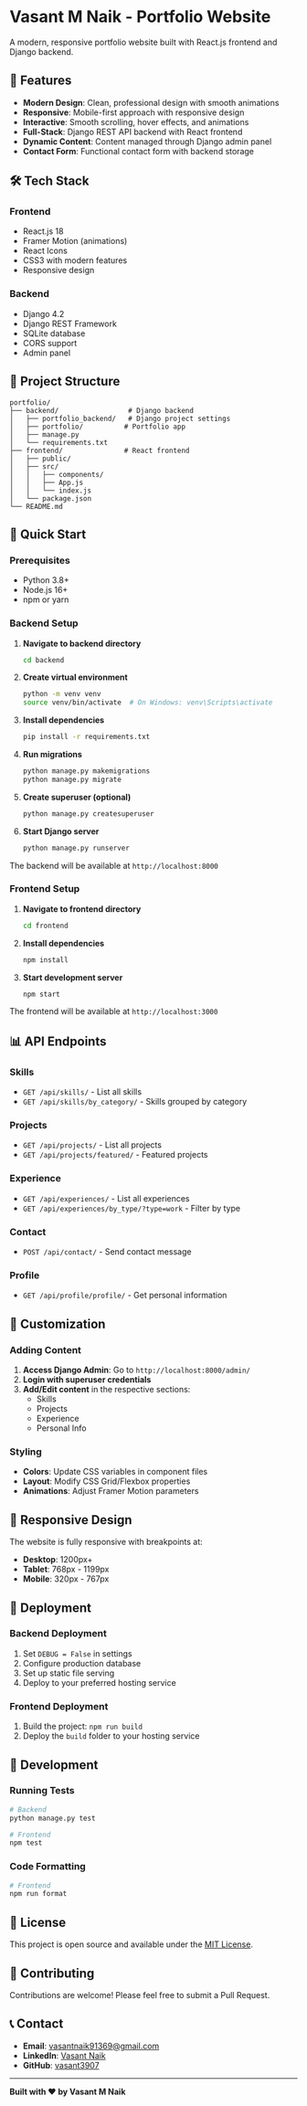 # Vasant M Naik - Portfolio Website

A modern, responsive portfolio website built with React.js frontend and Django backend.

## 🚀 Features

- **Modern Design**: Clean, professional design with smooth animations
- **Responsive**: Mobile-first approach with responsive design
- **Interactive**: Smooth scrolling, hover effects, and animations
- **Full-Stack**: Django REST API backend with React frontend
- **Dynamic Content**: Content managed through Django admin panel
- **Contact Form**: Functional contact form with backend storage

## 🛠️ Tech Stack

### Frontend
- React.js 18
- Framer Motion (animations)
- React Icons
- CSS3 with modern features
- Responsive design

### Backend
- Django 4.2
- Django REST Framework
- SQLite database
- CORS support
- Admin panel

## 📁 Project Structure

```
portfolio/
├── backend/                 # Django backend
│   ├── portfolio_backend/   # Django project settings
│   ├── portfolio/          # Portfolio app
│   ├── manage.py
│   └── requirements.txt
├── frontend/               # React frontend
│   ├── public/
│   ├── src/
│   │   ├── components/
│   │   ├── App.js
│   │   └── index.js
│   └── package.json
└── README.md
```

## 🚀 Quick Start

### Prerequisites
- Python 3.8+
- Node.js 16+
- npm or yarn

### Backend Setup

1. **Navigate to backend directory**
   ```bash
   cd backend
   ```

2. **Create virtual environment**
   ```bash
   python -m venv venv
   source venv/bin/activate  # On Windows: venv\Scripts\activate
   ```

3. **Install dependencies**
   ```bash
   pip install -r requirements.txt
   ```

4. **Run migrations**
   ```bash
   python manage.py makemigrations
   python manage.py migrate
   ```

5. **Create superuser (optional)**
   ```bash
   python manage.py createsuperuser
   ```

6. **Start Django server**
   ```bash
   python manage.py runserver
   ```

The backend will be available at `http://localhost:8000`

### Frontend Setup

1. **Navigate to frontend directory**
   ```bash
   cd frontend
   ```

2. **Install dependencies**
   ```bash
   npm install
   ```

3. **Start development server**
   ```bash
   npm start
   ```

The frontend will be available at `http://localhost:3000`

## 📊 API Endpoints

### Skills
- `GET /api/skills/` - List all skills
- `GET /api/skills/by_category/` - Skills grouped by category

### Projects
- `GET /api/projects/` - List all projects
- `GET /api/projects/featured/` - Featured projects

### Experience
- `GET /api/experiences/` - List all experiences
- `GET /api/experiences/by_type/?type=work` - Filter by type

### Contact
- `POST /api/contact/` - Send contact message

### Profile
- `GET /api/profile/profile/` - Get personal information

## 🎨 Customization

### Adding Content

1. **Access Django Admin**: Go to `http://localhost:8000/admin/`
2. **Login with superuser credentials**
3. **Add/Edit content** in the respective sections:
   - Skills
   - Projects
   - Experience
   - Personal Info

### Styling

- **Colors**: Update CSS variables in component files
- **Layout**: Modify CSS Grid/Flexbox properties
- **Animations**: Adjust Framer Motion parameters

## 📱 Responsive Design

The website is fully responsive with breakpoints at:
- **Desktop**: 1200px+
- **Tablet**: 768px - 1199px
- **Mobile**: 320px - 767px

## 🚀 Deployment

### Backend Deployment
1. Set `DEBUG = False` in settings
2. Configure production database
3. Set up static file serving
4. Deploy to your preferred hosting service

### Frontend Deployment
1. Build the project: `npm run build`
2. Deploy the `build` folder to your hosting service

## 🔧 Development

### Running Tests
```bash
# Backend
python manage.py test

# Frontend
npm test
```

### Code Formatting
```bash
# Frontend
npm run format
```

## 📝 License

This project is open source and available under the [MIT License](LICENSE).

## 🤝 Contributing

Contributions are welcome! Please feel free to submit a Pull Request.

## 📞 Contact

- **Email**: vasantnaik91369@gmail.com
- **LinkedIn**: [Vasant Naik](https://linkedin.com/in/vasant-naik-23738b297)
- **GitHub**: [vasant3907](https://github.com/vasant3907)

---

**Built with ❤️ by Vasant M Naik**
